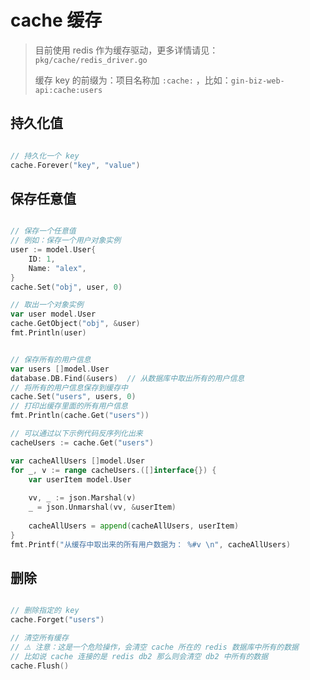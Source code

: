 # cache 缓存

> 目前使用 redis 作为缓存驱动，更多详情请见：`pkg/cache/redis_driver.go`  
> 
> 缓存 key 的前缀为：项目名称加 `:cache:` ，比如：`gin-biz-web-api:cache:users`

## 持久化值

```go

// 持久化一个 key
cache.Forever("key", "value")

```

## 保存任意值

```go

// 保存一个任意值
// 例如：保存一个用户对象实例
user := model.User{
	ID: 1,
	Name: "alex",
}
cache.Set("obj", user, 0)

// 取出一个对象实例
var user model.User
cache.GetObject("obj", &user)
fmt.Println(user)


// 保存所有的用户信息
var users []model.User
database.DB.Find(&users)  // 从数据库中取出所有的用户信息
// 将所有的用户信息保存到缓存中
cache.Set("users", users, 0)
// 打印出缓存里面的所有用户信息
fmt.Println(cache.Get("users"))

// 可以通过以下示例代码反序列化出来
cacheUsers := cache.Get("users")

var cacheAllUsers []model.User
for _, v := range cacheUsers.([]interface{}) {
    var userItem model.User
    
    vv, _ := json.Marshal(v)
    _ = json.Unmarshal(vv, &userItem)
    
    cacheAllUsers = append(cacheAllUsers, userItem)
}
fmt.Printf("从缓存中取出来的所有用户数据为： %#v \n", cacheAllUsers)

```

## 删除

```go

// 删除指定的 key
cache.Forget("users")

// 清空所有缓存
// ⚠️ 注意：这是一个危险操作，会清空 cache 所在的 redis 数据库中所有的数据
// 比如说 cache 连接的是 redis db2 那么则会清空 db2 中所有的数据
cache.Flush()

```